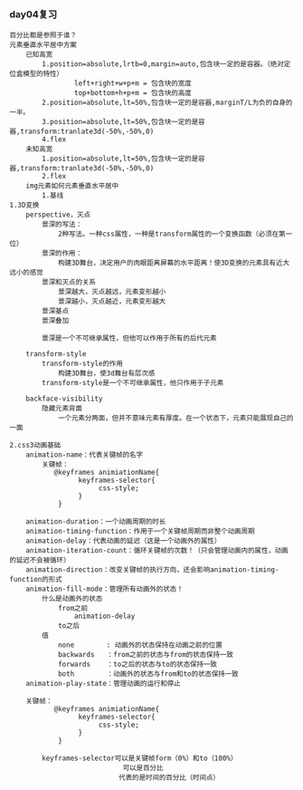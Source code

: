 ###  day04复习
	
	百分比都是参照于谁？
	元素垂直水平居中方案
		已知高宽
			1.position=absolute,lrtb=0,margin=auto,包含块一定的是容器。（绝对定位盒模型的特性）
					left+right+w+p+m = 包含块的宽度
					top+bottom+h+p+m = 包含块的高度
			2.position=absolute,lt=50%,包含块一定的是容器,marginT/L为负的自身的一半。
			3.position=absolute,lt=50%,包含块一定的是容器,transform:tranlate3d(-50%,-50%,0)
			4.flex
		未知高宽
			1.position=absolute,lt=50%,包含块一定的是容器,transform:tranlate3d(-50%,-50%,0)
			2.flex
		img元素如何元素垂直水平居中
			1.基线
	1.3D变换
		perspective，灭点
			景深的写法：
				2种写法。一种css属性，一种是transform属性的一个变换函数（必须在第一位）
			景深的作用：
				构建3D舞台，决定用户的肉眼距离屏幕的水平距离！使3D变换的元素具有近大远小的感觉
			景深和灭点的关系
				景深越大，灭点越远，元素变形越小
				景深越小，灭点越近，元素变形越大
			景深基点
			景深叠加
			
			景深是一个不可继承属性，但他可以作用于所有的后代元素
			
		transform-style
			transform-style的作用
				构建3D舞台，使3d舞台有层次感
			transform-style是一个不可继承属性，他只作用于子元素
			
		backface-visibility
			隐藏元素背面
				一个元素分两面，但并不意味元素有厚度。在一个状态下，元素只能展现自己的一面
				
	2.css3动画基础
		animation-name：代表关键帧的名字
			关键帧：
			   @keyframes animiationName{
	                 keyframes-selector{
	                      css-style;
	                 }
    			}
		
		animation-duration：一个动画周期的时长
		animation-timing-function：作用于一个关键帧周期而非整个动画周期
		animation-delay：代表动画的延迟（这是一个动画外的属性）
		animation-iteration-count：循环关键帧的次数！（只会管理动画内的属性，动画的延迟不会被循环）
		animation-direction：改变关键帧的执行方向，还会影响animation-timing-function的形式
		animation-fill-mode：管理所有动画外的状态！
			什么是动画外的状态
				from之前
					animation-delay
				to之后
			值
				none		: 动画外的状态保持在动画之前的位置
				backwards	：from之前的状态与from的状态保持一致
				forwards	：to之后的状态与to的状态保持一致
				both		：动画外的状态与from和to的状态保持一致
		animation-play-state：管理动画的运行和停止
		
		关键帧：
			   @keyframes animiationName{
	                 keyframes-selector{
	                      css-style;
	                 }
    			}
    			
			keyframes-selector可以是关键帧form（0%）和to（100%）
							    可以是百分比
							   代表的是时间的百分比（时间点） 	
